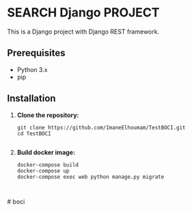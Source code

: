 # SEARCH Django PROJECT

This is a Django project with Django REST framework.

## Prerequisites

- Python 3.x
- pip

## Installation

1. **Clone the repository:**

   ```
   git clone https://github.com/ImaneElhoumam/TestBOCI.git
   cd TestBOCI


2. **Build docker image:**
   ```
   docker-compose build
   docker-compose up
   docker-compose exec web python manage.py migrate

 
#   b o c i  
 